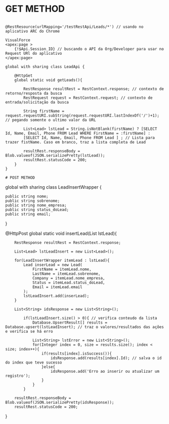 
# GET METHOD
```

@RestResource(urlMapping='/testRestApi/Leads/*') // usando no aplicativo ARC do Chrome

VisualForce
<apex:page >
    {!$Api.Session_ID} // buscando o API da Org/Developer para usar no Request URl do aplicativo
</apex:page>

global with sharing class LeadApi {
   
    @HttpGet
    global static void getLeads(){
        
        RestResponse resultRest = RestContext.response; // contexto de retorno/resposta da busca 
        RestRequest request = RestContext.request; // contexto de entrada/solicitação da busca 

        String firstName = request.requestURI.subString(request.requestURI.lastIndexOf('/')+1); // pegando somente o ultimo valor da URL

        List<Lead> lstLead = String.isNotBlank(firstName) ? [SELECT Id, Name, Email, Phone FROM Lead WHERE FirstName = :firstName] : 
        [SELECT Id, Name, Email, Phone FROM Lead ] ; // Lista para trazer fistName. Caso em branco, traz a lista completa de Lead

        resultRest.responseBody = Blob.valueof(JSON.serializePretty(lstLead));
        resultRest.statusCode = 200;
    }
}

# POST METHOD

```
global with sharing class LeadInsertWrapper { 

    public string nome;
    public string sobrenome;
    public string nome_empresa;
    public string status_doLead;
    public string email;
    
}

@HttpPost
    global static void insertLead(List<LeadInsertWrapper> lstLead){
        
        RestResponse resultRest = RestContext.response;
        
        List<Lead> lstLeadInsert = new List<Lead>();
        
        for(LeadInsertWrapper itemLead : lstLead){
            Lead inserLead = new Lead(
                FirstName = itemLead.nome,
                LastName = itemLead.sobrenome,
                Company = itemLead.nome_empresa,
                Status = itemLead.status_doLead,
                Email = itemLead.email
            );
            lstLeadInsert.add(inserLead);
        }
        
        List<String> idsResponse = new List<String>();
        
            if(lstLeadInsert.size() > 0){ // verifica conteudo da lista 
                Database.UpsertResult[] results = Database.upsert(lstLeadInsert); // traz o valores/resultados das ações e verifica se há erro
                
                List<String> lstError = new List<String>();
                for(Integer index = 0, size = results.size(); index < size; index++){
                    if(results[index].isSuccess()){ 
                        idsResponse.add(results[index].Id); // salva o id do index que teve sucesso
                    }else{
                        idsResponse.add('Erro ao inserir ou atualizar um registro');
                    }
                }
            }
            
        resultRest.responseBody = Blob.valueof(JSON.serializePretty(idsResponse));
        resultRest.statusCode = 200;
        
}



